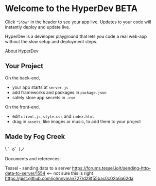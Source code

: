 Welcome to the HyperDev BETA
============================

Click `"Show"` in the header to see your app live. Updates to your code will instantly deploy and update live.

HyperDev is a developer playground that lets you code a real web-app without the slow setup and deployment steps. 

[About HyperDev](https://hyperdev.com/about)


Your Project
------------

On the back-end,
- your app starts at `server.js`
- add frameworks and packages in `package.json`
- safely store app secrets in `.env`

On the front-end,
- edit `client.js`, `style.css` and `index.html`
- drag in `assets`, like images or music, to add them to your project


Made by Fog Creek
-----------------

\ ゜o゜)ノ


Documents and references:

Tessel - sending data to a server
https://forums.tessel.io/t/sending-http-data-to-server/1554 <-- not sure this is right
https://gist.github.com/johnnyman727/d28f55bac0c02b6a62da